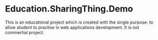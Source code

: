 # Education.SharingThing.Demo
This is an educational project which is created with the single purpose: to allow student to practise in web applications development. It is not commertial project.
